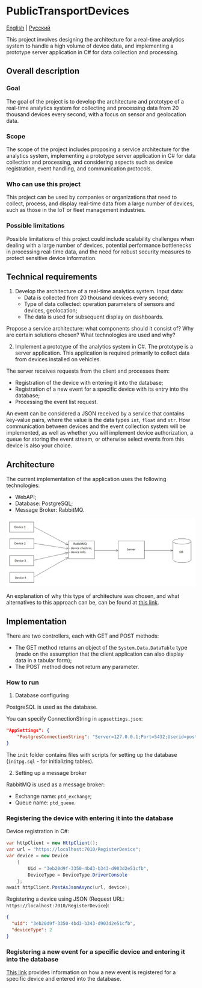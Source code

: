 # PublicTransportDevices

[English](README.md) | [Русский](README.ru.md)

This project involves designing the architecture for a real-time analytics system to handle a high volume of device data, and implementing a prototype server application in C# for data collection and processing.

## Overall description 

### Goal

The goal of the project is to develop the architecture and prototype of a real-time analytics system for collecting and processing data from 20 thousand devices every second, with a focus on sensor and geolocation data.

### Scope

The scope of the project includes proposing a service architecture for the analytics system, implementing a prototype server application in C# for data collection and processing, and considering aspects such as device registration, event handling, and communication protocols.

### Who can use this project

This project can be used by companies or organizations that need to collect, process, and display real-time data from a large number of devices, such as those in the IoT or fleet management industries.

### Possible limitations

Possible limitations of this project could include scalability challenges when dealing with a large number of devices, potential performance bottlenecks in processing real-time data, and the need for robust security measures to protect sensitive device information.

## Technical requirements

1. Develop the architecture of a real-time analytics system.
Input data:
     - Data is collected from 20 thousand devices every second;
     - Type of data collected: operation parameters of sensors and devices, geolocation;
     - The data is used for subsequent display on dashboards.

Propose a service architecture: what components should it consist of?
Why are certain solutions chosen?
What technologies are used and why?

2. Implement a prototype of the analytics system in C#.
The prototype is a server application.
This application is required primarily to collect data from devices installed on vehicles.

The server receives requests from the client and processes them:
- Registration of the device with entering it into the database;
- Registration of a new event for a specific device with its entry into the database;
- Processing the event list request.

An event can be considered a JSON received by a service that contains key-value pairs, where the value is the data types `int`, `float` and `str`.
How communication between devices and the event collection system will be implemented, as well as whether you will implement device authorization, a queue for storing the event stream, or otherwise select events from this device is also your choice.

## Architecture 

The current implementation of the application uses the following technologies:

- WebAPI;
- Database: PostgreSQL;
- Message Broker: RabbitMQ.

![MessageQueueArchitecture](../../docs/img/examples/PublicTransportDevices/MessageQueueArchitecture.png)

An explanation of why this type of architecture was chosen, and what alternatives to this approach can be, can be found at [this link](docs/architecture.md).

## Implementation  

There are two controllers, each with GET and POST methods:
- The GET method returns an object of the `System.Data.DataTable` type (made on the assumption that the client application can also display data in a tabular form);
- The POST method does not return any parameter.

### How to run 

1. Database configuring

PostgreSQL is used as the database.

You can specify ConnectionString in `appsettings.json`:

```JSON
"AppSettings": {
    "PostgresConnectionString": "Server=127.0.0.1;Port=5432;Userid=postgres;Password=postgres;Database=postgres"
}
```

The `init` folder contains files with scripts for setting up the database (`initpg.sql` - for initializing tables).

2. Setting up a message broker

RabbitMQ is used as a message broker:

- Exchange name: `ptd_exchange`;
- Queue name: `ptd_queue`.

### Registering the device with entering it into the database

Device registration in C#:

```C#
var httpClient = new HttpClient(); 
var url = "https://localhost:7010/RegisterDevice"; 
var device = new Device 
    {
        Uid = "3eb20d9f-3350-4bd3-b343-d903d2e51cfb", 
        DeviceType = DeviceType.DriverConsole
    };
await httpClient.PostAsJsonAsync(url, device); 
```

Registering a device using JSON (Request URL: `https://localhost:7010/RegisterDevice`):

```JSON
{
  "uid": "3eb20d9f-3350-4bd3-b343-d903d2e51cfb",
  "deviceType": 2
}
```

### Registering a new event for a specific device and entering it into the database

[This link](insertptdi.md) provides information on how a new event is registered for a specific device and entered into the database.
